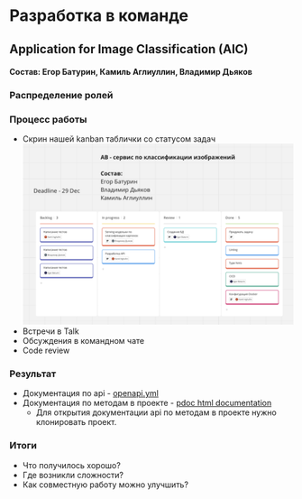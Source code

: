 # Разработка в команде
## Application for Image Classification (AIC)
#### Состав: Егор Батурин, Камиль Аглиуллин, Владимир Дьяков

### Распределение ролей

### Процесс работы
- Скрин нашей kanban таблички со статусом задач
![Backlog](assets/materials/kanban.png)
- Встречи в Talk
- Обсуждения в командном чате
- Code review

### Результат
- Документация по api - [openapi.yml](assets/documentation/openapi.yaml)
- Документация по методам в проекте - [pdoc html documentation](assets/documentation/aic/index.html)
   - Для открытия документации api по методам в проекте нужно клонировать проект.

### Итоги
   - Что получилось хорошо?
   - Где возникли сложности?
   - Как совместную работу можно улучшить?
